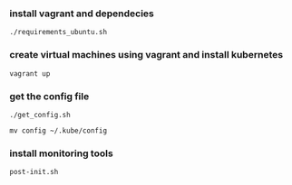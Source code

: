 ### install vagrant and dependecies
```
./requirements_ubuntu.sh
```

### create virtual machines using vagrant and install kubernetes
```
vagrant up
```

### get the config file

```
./get_config.sh

mv config ~/.kube/config
```

### install monitoring tools
```
post-init.sh
```